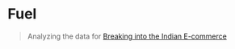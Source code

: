 Fuel
====
> Analyzing the data for [Breaking into the Indian E-commerce](http://pravj.github.io/blog/indian-ecommerce/)
